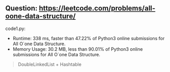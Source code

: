 ## Question: https://leetcode.com/problems/all-oone-data-structure/

code1.py:
* Runtime: 338 ms, faster than 47.22% of Python3 online submissions for All O`one Data Structure.
* Memory Usage: 30.2 MB, less than 90.01% of Python3 online submissions for All O`one Data Structure.
> DoubleLinkedList + Hashtable